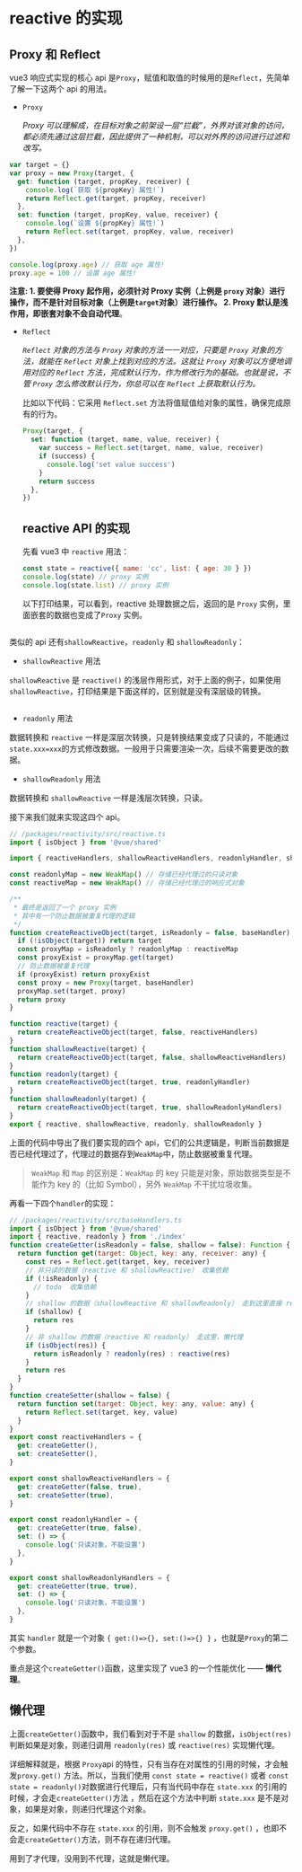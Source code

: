 # reactive 的实现

## Proxy 和 Reflect

vue3 响应式实现的核心 api 是`Proxy`，赋值和取值的时候用的是`Reflect`，先简单了解一下这两个 api 的用法。

- `Proxy`

  _Proxy 可以理解成，在目标对象之前架设一层“拦截”，外界对该对象的访问，都必须先通过这层拦截，因此提供了一种机制，可以对外界的访问进行过滤和改写。_

```js
var target = {}
var proxy = new Proxy(target, {
  get: function (target, propKey, receiver) {
    console.log(`获取 ${propKey} 属性!`)
    return Reflect.get(target, propKey, receiver)
  },
  set: function (target, propKey, value, receiver) {
    console.log(`设置 ${propKey} 属性!`)
    return Reflect.set(target, propKey, value, receiver)
  },
})
```

```js
console.log(proxy.age) // 获取 age 属性!
proxy.age = 100 // 设置 age 属性!
```

**注意: 1. 要使得 Proxy 起作用，必须针对 Proxy 实例（上例是 `proxy` 对象）进行操作，而不是针对目标对象（上例是`target`对象）进行操作。 2. Proxy 默认是浅作用，即嵌套对象不会自动代理**。

- `Reflect`

  _`Reflect` 对象的方法与 `Proxy` 对象的方法一一对应，只要是 `Proxy` 对象的方法，就能在 `Reflect` 对象上找到对应的方法。这就让 `Proxy` 对象可以方便地调用对应的 `Reflect` 方法，完成默认行为，作为修改行为的基础。也就是说，不管 `Proxy` 怎么修改默认行为，你总可以在 `Reflect` 上获取默认行为。_

  比如以下代码：它采用 `Reflect.set` 方法将值赋值给对象的属性，确保完成原有的行为。

  ```js
  Proxy(target, {
    set: function (target, name, value, receiver) {
      var success = Reflect.set(target, name, value, receiver)
      if (success) {
        console.log('set value success')
      }
      return success
    },
  })
  ```

  ## reactive API 的实现

  先看 vue3 中 `reactive` 用法：

  ```js
  const state = reactive({ name: 'cc', list: { age: 30 } })
  console.log(state) // proxy 实例
  console.log(state.list) // proxy 实例
  ```

  以下打印结果，可以看到，reactive 处理数据之后，返回的是 `Proxy` 实例，里面嵌套的数据也变成了`Proxy` 实例。

  <img :src="$withBase('/imgs/myvue/vue3-reactive-usage.png')">

类似的 api 还有`shallowReactive`，`readonly` 和 `shallowReadonly`：

- `shallowReactive` 用法

`shallowReactive` 是 `reactive()` 的浅层作用形式，对于上面的例子，如果使用`shallowReactive`，打印结果是下面这样的，区别就是没有深层级的转换。

  <img :src="$withBase('/imgs/myvue/vue3-shallowReactive-usage.png')">

- `readonly` 用法

数据转换和 `reactive` 一样是深层次转换，只是转换结果变成了只读的，不能通过`state.xxx=xxx`的方式修改数据。一般用于只需要渲染一次，后续不需要更改的数据。

- `shallowReadonly` 用法

数据转换和 `shallowReactive` 一样是浅层次转换，只读。

接下来我们就来实现这四个 api。

```js
// /packages/reactivity/src/reactive.ts
import { isObject } from '@vue/shared'

import { reactiveHandlers, shallowReactiveHandlers, readonlyHandler, shallowReadonlyHandlers } from './baseHandlers'

const readonlyMap = new WeakMap() // 存储已经代理过的只读对象
const reactiveMap = new WeakMap() // 存储已经代理过的响应式对象

/**
 * 最终是返回了一个 proxy 实例
 * 其中有一个防止数据被重复代理的逻辑
 */
function createReactiveObject(target, isReadonly = false, baseHandler) {
  if (!isObject(target)) return target
  const proxyMap = isReadonly ? readonlyMap : reactiveMap
  const proxyExist = proxyMap.get(target)
  // 防止数据被重复代理
  if (proxyExist) return proxyExist
  const proxy = new Proxy(target, baseHandler)
  proxyMap.set(target, proxy)
  return proxy
}

function reactive(target) {
  return createReactiveObject(target, false, reactiveHandlers)
}
function shallowReactive(target) {
  return createReactiveObject(target, false, shallowReactiveHandlers)
}
function readonly(target) {
  return createReactiveObject(target, true, readonlyHandler)
}
function shallowReadonly(target) {
  return createReactiveObject(target, true, shallowReadonlyHandlers)
}
export { reactive, shallowReactive, readonly, shallowReadonly }
```

上面的代码中导出了我们要实现的四个 api，它们的公共逻辑是，判断当前数据是否已经代理过了，代理过的数据存到`WeakMap`中，防止数据被重复代理。

> `WeakMap` 和 `Map` 的区别是：`WeakMap` 的 key 只能是对象，原始数据类型是不能作为 key 的（比如 Symbol），另外 `WeakMap` 不干扰垃圾收集。

再看一下四个`handler`的实现：

```js
// /packages/reactivity/src/baseHandlers.ts
import { isObject } from '@vue/shared'
import { reactive, readonly } from './index'
function createGetter(isReadonly = false, shallow = false): Function {
  return function get(target: Object, key: any, receiver: any) {
    const res = Reflect.get(target, key, receiver)
    // 非只读的数据（reactive 和 shallowReactive） 收集依赖
    if (!isReadonly) {
      // todo  收集依赖
    }
    // shallow 的数据（shallowReactive 和 shallowReadonly） 走到这里直接 return 就行了，因为 Proxy api 默认是浅作用
    if (shallow) {
      return res
    }
    // 非 shallow 的数据（reactive 和 readonly） 走这里，懒代理
    if (isObject(res)) {
      return isReadonly ? readonly(res) : reactive(res)
    }
    return res
  }
}
function createSetter(shallow = false) {
  return function set(target: Object, key: any, value: any) {
    return Reflect.set(target, key, value)
  }
}
export const reactiveHandlers = {
  get: createGetter(),
  set: createSetter(),
}

export const shallowReactiveHandlers = {
  get: createGetter(false, true),
  set: createSetter(true),
}

export const readonlyHandler = {
  get: createGetter(true, false),
  set: () => {
    console.log('只读对象，不能设置')
  },
}

export const shallowReadonlyHandlers = {
  get: createGetter(true, true),
  set: () => {
    console.log('只读对象，不能设置')
  },
}
```

其实 `handler` 就是一个对象 `{ get:()=>{}, set:()=>{} }` ，也就是`Proxy`的第二个参数。

重点是这个`createGetter()`函数，这里实现了 vue3 的一个性能优化 —— **懒代理**。

## 懒代理

上面`createGetter()`函数中，我们看到对于不是 `shallow` 的数据，`isObject(res)` 判断如果是对象，则递归调用 `readonly(res)` 或 `reactive(res)` 实现懒代理。

详细解释就是，根据 `Proxy`api 的特性，只有当存在对属性的引用的时候，才会触发`proxy.get()` 方法。所以，当我们使用 `const state = reactive()` 或者 `const state = readonly()`对数据进行代理后，只有当代码中存在 `state.xxx` 的引用的时候，才会走`createGetter()`方法 ，然后在这个方法中判断 `state.xxx` 是不是对象，如果是对象，则递归代理这个对象。

反之，如果代码中不存在 `state.xxx` 的引用，则不会触发 `proxy.get()` ，也即不会走`createGetter()`方法，则不存在递归代理。

用到了才代理，没用到不代理，这就是懒代理。
